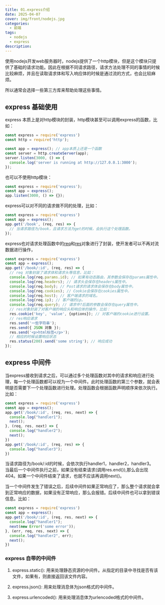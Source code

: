 ```yaml
---
title: 01.express介绍
date: 2025-04-07
cover: img/front/nodejs.jpg
categories:
  - 前端
tags:
  - nodejs
  - express
description: 
---
```


使用nodejs开发web服务器时，nodejs提供了一个http模块，但是这个模块只提供了基础的请求功能。因此在根据不同请求路径，请求方法处理不同的事情的时候比较麻烦，并且在读取请求体和写入响应体的时候是通过流的方式，也会比较麻烦。

所以通常会选择一些第三方库来帮助处理这些事情。

## express 基础使用

express 本质上是对http模块的封装，http模块甚至可以调用express的函数，比如：
```js
const express = require('express')
const http = require('http');

const app = express(); // app本质上还是一个函数
const server = http.createServer(app);
server.listen(3000, () => {
  console.log('server is running at http://127.0.0.1:3000');
});
```

也可以不使用http模块：
```js
const express = require('express');
const app = express();
app.listen(3000, () => {});
```

express可以对不同的请求做不同的处理，比如：
```js
const express = require('express')
const app = express();
app.get('/book', (req, res) => {
  // 当请求路径为/book，且请求方法为get的时候，会执行这个处理函数。
}); 
```

express也对请求处理函数中的[req](https://www.expressjs.com.cn/5x/api.html#req)和[res](https://www.expressjs.com.cn/5x/api.html#res)对象进行了封装，使开发者可以不再对流数据进行操作，
```js
const express = require('express')
const app = express();
app.get('/book/:id', (req, res) => {
  // req 对象封装了请求体和请求头等信息，比如：
  console.log(req.params.id); // 如果有动态路由，其参数会保存在params属性中。
  console.log(req.headers); // 请求头会保存在headers属性中。
  console.log(req.body); // Post请求的请求体会保存在body属性中。
  console.log(req.cookies); // Cookie会保存在cookies属性中。
  console.log(req.host); // 客户端请求的域名。
  console.log(req.ip); // 客户端的ip。
  console.log(req.query); // 请求中?后面的参数会保存在query属性中。
  // res对象封装了对客户端的响应头和响应体的操作，比如：
  res.cookie('key', 'value', {options}); // 对客户端的cookie进行设置。
  // res响应请求
  res.send('一些字符串');
  res.send({ JSON 对象 });
  res.send('<p>html标签</p>');
  // 相应的时候设置响应状态
  res.status(200).send('some string'); // 响应成功
}); 
```

## express 中间件

当express接收到请求之后，可以通过多个处理函数对其中的请求和响应进行处理，每一个处理函数都可以视为一个中间件。此时处理函数的第三个参数，就会表明是否需要下一个处理函数进行处理。处理函数会根据函数声明顺序来依次执行。比如：
```js
const express = require('express')
const app = express();
app.get('/book/:id', (req, res, next) => {
  console.log("handler1");
  next();
}, (req, res, next) => {
  console.log("handler2");
  next();
})
app.get('/book/:id', (req, res) => {
  console.log("handler3");
})
```
当请求路径为/book/:id的时候，会依次执行handler1，handler2，handler3。  
当最后一个中间件执行之前，如果没有结束请求(调用res.end()),那么会出现404。如果一个中间件结束了请求，也就不应该再调用next()。

当一个中间件发生了错误之后，后续中间件如果正常响应了，那么整个请求就会拿到正常响应的数据，如果没有正常响应，那么会报错。后续中间件也可以拿到错误信息。比如：
```js
const express = require('express')
const app = express();
app.get('/book/:id', (req, res, next) => {
  console.log("handler1");
  next(new Error('some error'));
}, (err, req, res, next) => {
  console.log("handler2", err);
  next();
})
```

### express 自带的中间件

1. express.static(): 用来处理静态资源的中间件。从指定的目录中寻找是否有该文件，如果有，则直接返回该文件内容。

2. express.json(): 用来处理消息体为json格式的中间件。

3. express.urlencoded(): 用来处理消息体为urlencoded格式的中间件。




